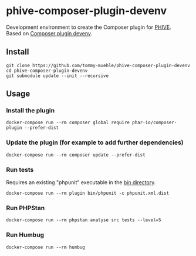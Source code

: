 # phive-composer-plugin-devenv

Development environment to create the Composer plugin for [PHIVE](https://phar.io/).  
Based on [Composer plugin devenv](https://github.com/tommy-muehle/php-composer-plugin-devenv).

## Install

```
git clone https://github.com/tommy-muehle/phive-composer-plugin-devenv
cd phive-composer-plugin-devenv
git submodule update --init --recursive
```

## Usage

### Install the plugin

```
docker-compose run --rm composer global require phar-io/composer-plugin --prefer-dist
```

### Update the plugin (for example to add further dependencies)

```
docker-compose run --rm composer update --prefer-dist
```

### Run tests

Requires an existing "phpunit" executable in the [bin directory](plugin/bin).

```
docker-compose run --rm plugin bin/phpunit -c phpunit.xml.dist
```

### Run PHPStan

```
docker-compose run --rm phpstan analyse src tests --level=5
```

### Run Humbug

```
docker-compose run --rm humbug
```
